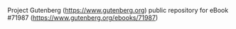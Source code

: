 Project Gutenberg (https://www.gutenberg.org) public repository
for eBook #71987 (https://www.gutenberg.org/ebooks/71987)
